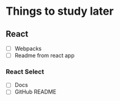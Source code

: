 # Things to study later

## React

- [ ] Webpacks
- [ ] Readme from react app

### React Select

- [ ] Docs
- [ ] GitHub README
